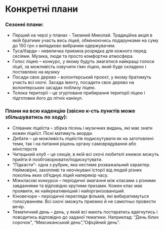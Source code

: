 # Конкретні плани

### Сезонні плани:
- Перший на черзі у планах - Таємний Миколай. Традиційна акція в якій братиме участь весь ліцей, обмінюючись подарунками на суму до 150 грн з випадково вибраним одержувачем.
- Туса/барди – невеличка приємна розрядка для кожного перед сесіями. Музика, люди та просто комфортна атмосфера.
- Голос ліцею – конкурс, у якому будуть змагатися найкращі голоси ліцеї, за можливість озвучити гімн ліцею, який буде складено і поставлено на музику
- Посади своє дерево – волонтерський проєкт, у якому братимуть участь всі охочі. Засада івенту, посадити своє дерево на волонтерських засадах поблизу ліцею.
- Толока території – це згуртоване прибирання території ліцею і підготовки його до літніх канікул. 

### Плани на всю каденцію (звісно к-сть пунктів може збільшуватись по ходу):
- Співаник ліцеїста – збірка пісень і музичних видань, які має знати кожен ліцеїст. Пісні матимуть акорди. 
- Дебати – це можливість ліцеїстів подискутувати як на заготовлені теми, так і на питання рішень органу самоврядування або міністерств
- Читацький клуб – це секція, в якій всі охочі любителі книжок можуть прийти й пообговорювати/подискутувати.
- “Підкасти”- одна з рубрик, яка нестиме розважальний характер. Неймовірні, захопливі та неочікувані історії від людей різних поколінь яких об’єднує ліцей наперекір часу.
- Міжкласові конкурси – періодичні змагання між класами з різними завданнями та відповідно крутими призами. Кожен клас має проявити, як найкреативніший і найорганізованіший.
- Кіновечори – періодичні перегляди фільмів, які вибиратимуться голосуванням. Всі охочі зможуть приємно й не самотньо провести вечір.
- Тематичний день – день, у який всі мають постаратись вдягнутись і поводитись  відповідно до заданої тематики. Наприклад: “День білих сорочок”, “Мексиканський день”,”Офіційний день”.
